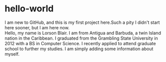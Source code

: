 # hello-world
I am new to GitHub, and this is my first project here.Such a pity I didn't start here sooner, but I am here now.  
Hello, my name is Lorson Blair. I am from Antigua and Barbuda, a twin Island nation in the Caribbean. I graduated from the Grambling State University in 2012 with a BS in Computer Science. I recently applied to attend graduate school to further my studies. 
I am simply adding some information about myself. 

